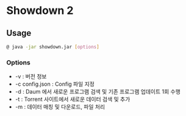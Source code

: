 # Showdown 2
## Usage 
```bash
@ java -jar showdown.jar [options]
```
### Options
* -v : 버전 정보
* -c config.json : Config 파일 지정
* -d : Daum 에서 새로운 프로그램 검색 및 기존 프로그램 업데이트 1회 수행
* -t : Torrent 사이트에서 새로운 데이터 검색 및 추가
* -m : 데이터 매칭 및 다운로드, 파일 처리
